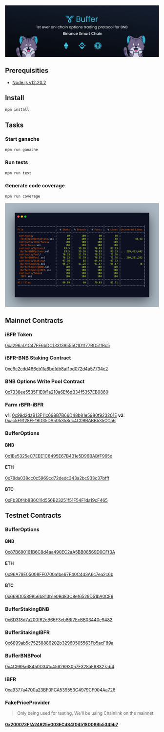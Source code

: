 ![Buffer](./header.png)

## Prerequisities

-   [Node.js v12.20.2][1]

## Install

```bash
npm install
```

## Tasks

### Start ganache

```bash
npm run ganache
```

### Run tests

```bash
npm run test
```

### Generate code coverage

```bash
npm run coverage
```

![Buffer](./coverage.png)


[1]: https://nodejs.org/

## Mainnet Contracts

### iBFR Token 
[0xa296aD1C47FE6bDC133f39555C1D1177BD51fBc5](https://bscscan.com/address/0xa296aD1C47FE6bDC133f39555C1D1177BD51fBc5)

### iBFR-BNB Staking Contract 
[0xe6c2cdd466eb1fa6bdfdb8af1bd072d4a57734c2](https://bscscan.com/address/0xe6c2cdd466eb1fa6bdfdb8af1bd072d4a57734c2)

### BNB Options Write Pool Contract
[0x7338ee5535F1E0f1a210a6Ef6dB34f5357EB9860](https://bscscan.com/address/0x7338ee5535F1E0f1a210a6Ef6dB34f5357EB9860)

### Farm rBFR-iBFR
__v1__: [0x99d2daB13F11c698B7B66D48b81e5980f923201E](https://bscscan.com/address/0x99d2daB13F11c698B7B66D48b81e5980f923201E)
__v2__: [0xac5F9128FE1BD35DA505358dc4C08BABB535CCa6](https://bscscan.com/address/0xac5F9128FE1BD35DA505358dc4C08BABB535CCa6)

### BufferOptions
#### BNB 
[0x1Ee5325eC7EEE1C8495E67B431e5D96BABfF965d](https://bscscan.com/address/0x1Ee5325eC7EEE1C8495E67B431e5D96BABfF965d)
#### ETH 
[0x78da038cc0c5969cd72dedc343a2bc933c37bfff](https://testnet.bscscan.com/address/0x78da038cc0c5969cd72dedc343a2bc933c37bfff#contracts)
#### BTC 
[0xFb3Df4b8B6C11d556B23251f51F54F1da19cF465](https://testnet.bscscan.com/address/0xFb3Df4b8B6C11d556B23251f51F54F1da19cF465#contracts)

## Testnet Contracts

### BufferOptions
#### BNB 
[0x87B690161B6C8d4aa490EC2aA5BB08569D0CFf3A](https://testnet.bscscan.com/address/0x87B690161B6C8d4aa490EC2aA5BB08569D0CFf3A#contracts)
#### ETH 
[0x96A79E05008FF0700a1be67F40C4d3A6c7ea2c6b](https://testnet.bscscan.com/address/0x96A79E05008FF0700a1be67F40C4d3A6c7ea2c6b#contracts)
#### BTC 
[0x669D05898b6b813b1e0Bd83C8ef6529D51bA0CE9](https://testnet.bscscan.com/address/0x669D05898b6b813b1e0Bd83C8ef6529D51bA0CE9#contracts)

### BufferStakingBNB
[0x6D318d7a200f62eB66F3eb86f7EcBB03440e9482](https://testnet.bscscan.com/address/0x6D318d7a200f62eB66F3eb86f7EcBB03440e9482#contracts)

### BufferStakingIBFR
[0x6899ab5c75258886202b32960505563Fb5acF89a](https://testnet.bscscan.com/address/0x6899ab5c75258886202b32960505563Fb5acF89a#contracts)

### BufferBNBPool
[0x4C989a68450D341c4562693057F328aF98327ab4](https://testnet.bscscan.com/address/0x4C989a68450D341c4562693057F328aF98327ab4#contracts)

### IBFR
[0xa9377a4700a23BF0FCA539553C4979CF904Aa726](https://testnet.bscscan.com/address/0xa9377a4700a23BF0FCA539553C4979CF904Aa726#contracts)

### FakePriceProvider

> Only being used for testing, We'll be using Chainlink on the mainnet

#### [0x200073FfA24625e003ECd84f04518D08Bb5345b7](https://testnet.bscscan.com/address/0x200073FfA24625e003ECd84f04518D08Bb5345b7#contracts)

